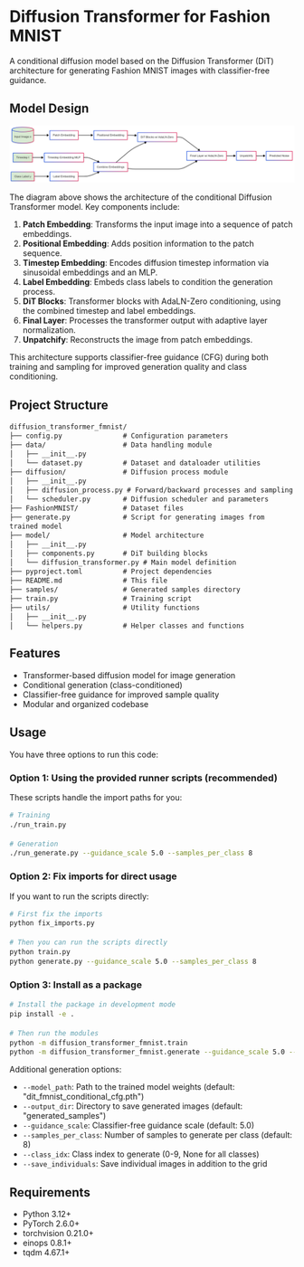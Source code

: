 # Diffusion Transformer for Fashion MNIST

A conditional diffusion model based on the Diffusion Transformer (DiT) architecture for generating Fashion MNIST images with classifier-free guidance.

## Model Design

![Diffusion Transformer Architecture](Design.png)

The diagram above shows the architecture of the conditional Diffusion Transformer model. Key components include:

1. **Patch Embedding**: Transforms the input image into a sequence of patch embeddings.
2. **Positional Embedding**: Adds position information to the patch sequence.
3. **Timestep Embedding**: Encodes diffusion timestep information via sinusoidal embeddings and an MLP.
4. **Label Embedding**: Embeds class labels to condition the generation process.
5. **DiT Blocks**: Transformer blocks with AdaLN-Zero conditioning, using the combined timestep and label embeddings.
6. **Final Layer**: Processes the transformer output with adaptive layer normalization.
7. **Unpatchify**: Reconstructs the image from patch embeddings.

This architecture supports classifier-free guidance (CFG) during both training and sampling for improved generation quality and class conditioning.

## Project Structure

```
diffusion_transformer_fmnist/
├── config.py               # Configuration parameters
├── data/                   # Data handling module
│   ├── __init__.py
│   └── dataset.py          # Dataset and dataloader utilities
├── diffusion/              # Diffusion process module
│   ├── __init__.py
│   ├── diffusion_process.py # Forward/backward processes and sampling
│   └── scheduler.py        # Diffusion scheduler and parameters
├── FashionMNIST/           # Dataset files
├── generate.py             # Script for generating images from trained model
├── model/                  # Model architecture
│   ├── __init__.py
│   ├── components.py       # DiT building blocks
│   └── diffusion_transformer.py # Main model definition
├── pyproject.toml          # Project dependencies
├── README.md               # This file
├── samples/                # Generated samples directory
├── train.py                # Training script
├── utils/                  # Utility functions
│   ├── __init__.py
│   └── helpers.py          # Helper classes and functions
```

## Features

- Transformer-based diffusion model for image generation
- Conditional generation (class-conditioned)
- Classifier-free guidance for improved sample quality
- Modular and organized codebase

## Usage

You have three options to run this code:

### Option 1: Using the provided runner scripts (recommended)

These scripts handle the import paths for you:

```bash
# Training
./run_train.py

# Generation
./run_generate.py --guidance_scale 5.0 --samples_per_class 8
```

### Option 2: Fix imports for direct usage

If you want to run the scripts directly:

```bash
# First fix the imports
python fix_imports.py

# Then you can run the scripts directly
python train.py
python generate.py --guidance_scale 5.0 --samples_per_class 8
```

### Option 3: Install as a package

```bash
# Install the package in development mode
pip install -e .

# Then run the modules
python -m diffusion_transformer_fmnist.train
python -m diffusion_transformer_fmnist.generate --guidance_scale 5.0 --samples_per_class 8
```

Additional generation options:
- `--model_path`: Path to the trained model weights (default: "dit_fmnist_conditional_cfg.pth")
- `--output_dir`: Directory to save generated images (default: "generated_samples")
- `--guidance_scale`: Classifier-free guidance scale (default: 5.0)
- `--samples_per_class`: Number of samples to generate per class (default: 8)
- `--class_idx`: Class index to generate (0-9, None for all classes)
- `--save_individuals`: Save individual images in addition to the grid

## Requirements

- Python 3.12+
- PyTorch 2.6.0+
- torchvision 0.21.0+
- einops 0.8.1+
- tqdm 4.67.1+